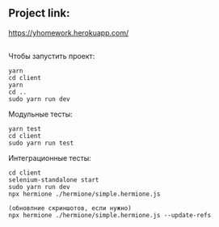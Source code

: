 ## Project link:
https://yhomework.herokuapp.com/
##
Чтобы запустить проект:
```
yarn
cd client
yarn
cd ..
sudo yarn run dev
```
Модульные тесты:
```
yarn test
cd client
sudo yarn run test 
```
Интеграционные тесты:
```
cd client
selenium-standalone start
sudo yarn run dev
npx hermione ./hermione/simple.hermione.js

(обновлние скриншотов, если нужно)
npx hermione ./hermione/simple.hermione.js --update-refs
```
